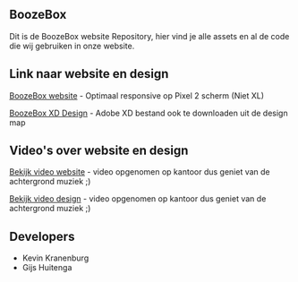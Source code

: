 ## BoozeBox

Dit is de BoozeBox website Repository, hier vind je alle assets en al de code die wij gebruiken in onze website.

## Link naar website en design

[BoozeBox website](http://25953.hosts2.ma-cloud.nl/bewijzenmap/KID/boozebox/public/index.html) - Optimaal responsive op Pixel 2 scherm (Niet XL)

[BoozeBox XD Design](https://xd.adobe.com/view/6174f5a1-7905-4946-4b95-a1fa0be14046-1745/grid) - Adobe XD bestand ook te downloaden uit de design map

## Video's over website en design

[Bekijk video website](https://youtu.be/zaQI31gz6PQ) - video opgenomen op kantoor dus geniet van de achtergrond muziek ;)

[Bekijk video design](https://youtu.be/jHPAIKyGQ7Y) - video opgenomen op kantoor dus geniet van de achtergrond muziek ;)

## Developers

- Kevin Kranenburg
- Gijs Huitenga
